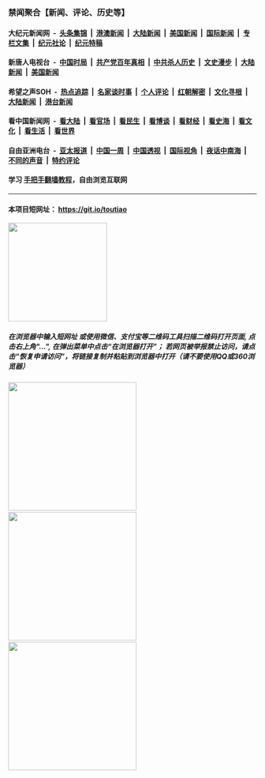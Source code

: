 ### 禁闻聚合【新闻、评论、历史等】

#### 大纪元新闻网 &nbsp;-&nbsp; [头条集锦](indexes/E头条集锦.md?t=02100455) &nbsp;|&nbsp; [港澳新闻](indexes/E港澳新闻.md?t=02100455)  &nbsp;|&nbsp; [大陆新闻](indexes/E大陆新闻.md?t=02100455) &nbsp;|&nbsp; [美国新闻](indexes/E美国新闻.md?t=02100455) &nbsp;|&nbsp; [国际新闻](indexes/E国际新闻.md?t=02100455) &nbsp;|&nbsp; [专栏文集](indexes/E专栏文集.md?t=02100455) &nbsp;|&nbsp; [纪元社论](indexes/E纪元社论.md?t=02100455) &nbsp;|&nbsp; [纪元特稿](indexes/E纪元特稿.md?t=02100455) 

#### 新唐人电视台 &nbsp;-&nbsp; [中国时局](indexes/N中国时局.md?t=02100455) &nbsp;|&nbsp; [共产党百年真相](indexes/N共产党百年真相.md?t=02100455) &nbsp;|&nbsp; [中共杀人历史](indexes/N中共杀人历史.md?t=02100455) &nbsp;|&nbsp; [文史漫步](indexes/N文史漫步.md?t=02100455) &nbsp;|&nbsp; [大陆新闻](indexes/N大陆新闻.md?t=02100455) &nbsp;|&nbsp; [美国新闻](indexes/N美国新闻.md?t=02100455)

#### 希望之声SOH &nbsp;-&nbsp; [热点追踪](indexes/H热点追踪.md?t=02100455) &nbsp;|&nbsp; [名家谈时事](indexes/H名家谈时事.md?t=02100455) &nbsp;|&nbsp; [个人评论](indexes/H个人评论.md?t=02100455)  &nbsp;|&nbsp; [红朝解密](indexes/H红朝解密.md?t=02100455) &nbsp;|&nbsp; [文化寻根](indexes/H文化寻根.md?t=02100455) &nbsp;|&nbsp; [大陆新闻](indexes/H大陆新闻.md?t=02100455) &nbsp;|&nbsp; [港台新闻](indexes/H港台新闻.md?t=02100455)

#### 看中国新闻网 &nbsp;-&nbsp; [看大陆](indexes/S看大陆.md?t=02100455) &nbsp;|&nbsp; [看官场](indexes/S看官场.md?t=02100455) &nbsp;|&nbsp; [看民生](indexes/S看民生.md?t=02100455)  &nbsp;|&nbsp; [看博谈](indexes/S看博谈.md?t=02100455) &nbsp;|&nbsp; [看财经](indexes/S看财经.md?t=02100455) &nbsp;|&nbsp; [看史海](indexes/S看史海.md?t=02100455) &nbsp;|&nbsp; [看文化](indexes/S看文化.md?t=02100455) &nbsp;|&nbsp; [看生活](indexes/S看生活.md?t=02100455) &nbsp;|&nbsp; [看世界](indexes/S看世界.md?t=02100455)

#### 自由亚洲电台 &nbsp;-&nbsp; [亚太报道](indexes/R亚太报道.md?t=02100455) &nbsp;|&nbsp; [中国一周](indexes/R中国一周.md?t=02100455) &nbsp;|&nbsp; [中国透视](indexes/R中国透视.md?t=02100455)  &nbsp;|&nbsp; [国际视角](indexes/R国际视角.md?t=02100455) &nbsp;|&nbsp; [夜话中南海](indexes/R夜话中南海.md?t=02100455) &nbsp;|&nbsp; [不同的声音](indexes/R不同的声音.md?t=02100455) &nbsp;|&nbsp; [特约评论](indexes/R特约评论.md?t=02100455)

#### 学习 [手把手翻墙教程](https://github.com/gfw-breaker/guides/wiki)，自由浏览互联网

----

#### 本项目短网址： https://git.io/toutiao
<img src="https://raw.githubusercontent.com/gfw-breaker/banned-news/master/scripts/img/qr.png" width="200px"/>  

##### 在浏览器中输入短网址 或使用微信、支付宝等二维码工具扫描二维码打开页面, 点击右上角"...", 在弹出菜单中点击“在浏览器打开”； 若网页被举报禁止访问，请点击“恢复申请访问”，将链接复制并粘贴到浏览器中打开（请不要使用QQ或360浏览器）

<img src="https://raw.githubusercontent.com/gfw-breaker/banned-news/master/scripts/img/1.png" width="260px"/> &nbsp; <img src="https://raw.githubusercontent.com/gfw-breaker/banned-news/master/scripts/img/2.png" width="260px"/> &nbsp; <img src="https://raw.githubusercontent.com/gfw-breaker/banned-news/master/scripts/img/3.png" width="260px"/>
